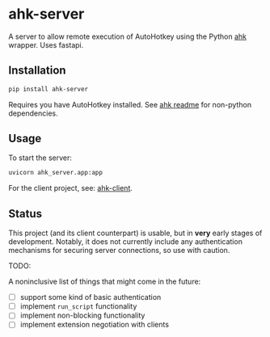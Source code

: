 # ahk-server

A server to allow remote execution of AutoHotkey using the Python [ahk](https://github.com/spyoungtech/ahk) wrapper. 
Uses fastapi.


## Installation

```bash
pip install ahk-server
```

Requires you have AutoHotkey installed. See [ahk readme](https://github.com/spyoungtech/ahk) for non-python dependencies.

## Usage

To start the server:

```bash
uvicorn ahk_server.app:app
```

For the client project, see: [ahk-client](https://github.com/spyoungtech/ahk-client).


## Status

This project (and its client counterpart) is usable, but in **very** early stages of development. 
Notably, it does not currently include any authentication mechanisms for securing server connections, so use with caution.


TODO:

A noninclusive list of things that might come in the future:

- [ ] support some kind of basic authentication
- [ ] implement `run_script` functionality
- [ ] implement non-blocking functionality
- [ ] implement extension negotiation with clients
